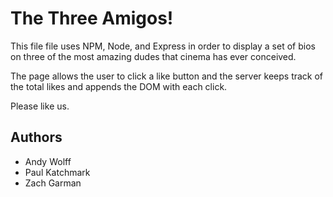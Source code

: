 # The Three Amigos!

This file file uses NPM, Node, and Express in order to display a set of bios
on three of the most amazing dudes that cinema has ever conceived.  

The page allows the user to click a like button and the server keeps track
of the total likes and appends the DOM with each click.

Please like us.

## Authors
- Andy Wolff
- Paul Katchmark
- Zach Garman
